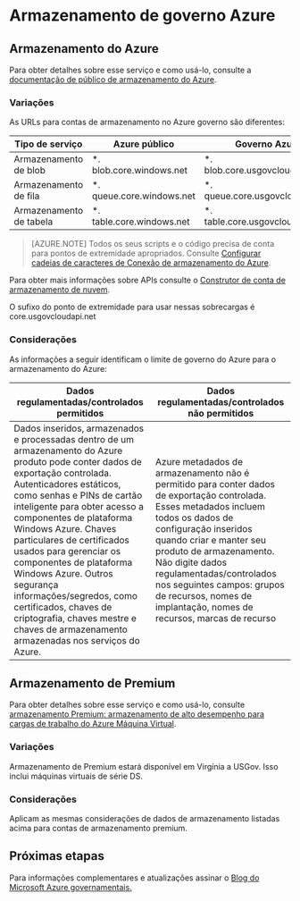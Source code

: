 <properties
    pageTitle="Documentação do governo Azure | Microsoft Azure"
    description="Isso fornece uma comparação de recursos e orientações sobre como desenvolver aplicativos para o governo do Azure"
    services="Azure-Government"
    cloud="gov" 
    documentationCenter=""
    authors="ryansoc"
    manager="zakramer"
    editor=""/>

<tags
    ms.service="multiple"
    ms.devlang="na"
    ms.topic="article"
    ms.tgt_pltfrm="na"
    ms.workload="azure-government"
    ms.date="10/13/2016"
    ms.author="ryansoc"/>


#  <a name="azure-government-storage"></a>Armazenamento de governo Azure

##  <a name="azure-storage"></a>Armazenamento do Azure

Para obter detalhes sobre esse serviço e como usá-lo, consulte a [documentação de público de armazenamento do Azure](https://azure.microsoft.com/documentation/services/storage/).

### <a name="variations"></a>Variações

As URLs para contas de armazenamento no Azure governo são diferentes:

Tipo de serviço|Azure público|Governo Azure
---|---|---
Armazenamento de blob|*. blob.core.windows.net|*. blob.core.usgovcloudapi.net
Armazenamento de fila|*. queue.core.windows.net|*. queue.core.usgovcloudapi.net
Armazenamento de tabela|*. table.core.windows.net| *. table.core.usgovcloudapi.net

>[AZURE.NOTE] Todos os seus scripts e o código precisa de conta para pontos de extremidade apropriados.  Consulte [Configurar cadeias de caracteres de Conexão de armazenamento do Azure](../storage-configure-connection-string.md#creating-a-connection-string-to-the-explicit-storage-endpoint). 

Para obter mais informações sobre APIs consulte o <a href="https://msdn.microsoft.com/en-us/library/azure/mt616540.aspx">Construtor de conta de armazenamento de nuvem</a>.

O sufixo do ponto de extremidade para usar nessas sobrecargas é core.usgovcloudapi.net 

### <a name="considerations"></a>Considerações

As informações a seguir identificam o limite de governo do Azure para o armazenamento do Azure:

| Dados regulamentadas/controlados permitidos | Dados regulamentadas/controlados não permitidos |
|--------------------------------------------------------------------------------------|-----------------------------------------------------------------------------------------------------------------------------------------------------------------------------------------------------------------------------------------------------------------------------------------------------------------|
| Dados inseridos, armazenados e processadas dentro de um armazenamento do Azure produto pode conter dados de exportação controlada. Autenticadores estáticos, como senhas e PINs de cartão inteligente para obter acesso a componentes de plataforma Windows Azure. Chaves particulares de certificados usados para gerenciar os componentes de plataforma Windows Azure. Outros segurança informações/segredos, como certificados, chaves de criptografia, chaves mestre e chaves de armazenamento armazenadas nos serviços do Azure. | Azure metadados de armazenamento não é permitido para conter dados de exportação controlada. Esses metadados incluem todos os dados de configuração inseridos quando criar e manter seu produto de armazenamento.  Não digite dados regulamentadas/controlados nos seguintes campos: grupos de recursos, nomes de implantação, nomes de recursos, marcas de recurso  

##  <a name="premium-storage"></a>Armazenamento de Premium

Para obter detalhes sobre esse serviço e como usá-lo, consulte [armazenamento Premium: armazenamento de alto desempenho para cargas de trabalho do Azure Máquina Virtual](../storage/storage-premium-storage.md).

###  <a name="variations"></a>Variações

Armazenamento de Premium estará disponível em Virgínia a USGov. Isso inclui máquinas virtuais de série DS. 

### <a name="considerations"></a>Considerações

Aplicam as mesmas considerações de dados de armazenamento listadas acima para contas de armazenamento premium. 

##  <a name="next-steps"></a>Próximas etapas

Para informações complementares e atualizações assinar o <a href="https://blogs.msdn.microsoft.com/azuregov/">Blog do Microsoft Azure governamentais.</a>
